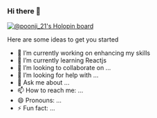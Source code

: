 ### Hi there 👋
[![@poonji_21's Holopin board](https://holopin.me/poonji_21)](https://holopin.io/@poonji_21)

Here are some ideas to get you started
- 🔭 I’m currently working on enhancing my skills
- 🌱 I’m currently learning Reactjs
- 👯 I’m looking to collaborate on ...
- 🤔 I’m looking for help with ...
- 💬 Ask me about ...
- 📫 How to reach me: ...
- 😄 Pronouns: ...
- ⚡ Fun fact: ...

